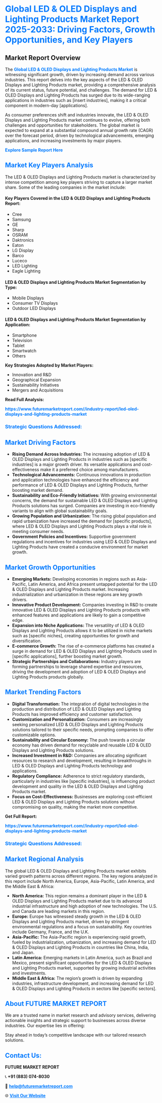 <h1 style="color: #007BFF;">Global LED & OLED Displays and Lighting Products Market Report 2025-2033: Driving Factors, Growth Opportunities, and Key Players</h1>

<section id="overview">
<h2>Market Report Overview</h2>
<p>The <a href="https://www.futuremarketreport.com//industry-report/led-oled-displays-and-lighting-products-market" style="color: #007BFF; text-decoration: none;"><strong>Global LED & OLED Displays and Lighting Products Market</strong></a> is witnessing significant growth, driven by increasing demand across various industries. This report delves into the key aspects of the LED & OLED Displays and Lighting Products market, providing a comprehensive analysis of its current status, future potential, and challenges. The demand for LED & OLED Displays and Lighting Products has surged due to its wide-ranging applications in industries such as [insert industries], making it a critical component in modern-day [applications].</p>
<p>As consumer preferences shift and industries innovate, the LED & OLED Displays and Lighting Products market continues to evolve, offering both challenges and opportunities for stakeholders. The global market is expected to expand at a substantial compound annual growth rate (CAGR) over the forecast period, driven by technological advancements, emerging applications, and increasing investments by major players.</p>
</section>

<section id="overview">
<p><a href="https://www.futuremarketreport.com//request-sample/reportId=54416" style="color: #007BFF; text-decoration: none;"><strong>Explore Sample Report Here</strong></a></p>
</section>

<section id="key-players">
<h2 style="color: #007BFF;">Market Key Players Analysis</h2>
<p>The LED & OLED Displays and Lighting Products market is characterized by intense competition among key players striving to capture a larger market share. Some of the leading companies in the market include:</p>
<h4>Key Players Covered in the LED & OLED Displays and Lighting Products Report:</h4>
<ul><li>Cree</li><li>Samsung</li><li>GE</li><li>Sharp</li><li>OSRAM</li><li>Daktronics</li><li>Eaton</li><li>LG Display</li><li>Barco</li><li>Luceco</li><li>LED Lighting</li><li>Eagle Lighting</li></ul>
<h4>LED & OLED Displays and Lighting Products Market Segmentation by Type:</h4>
<ul><li>Mobile Displays</li><li>Consumer TV Displays</li><li>Outdoor LED Displays</li></ul>

<h4>LED & OLED Displays and Lighting Products Market Segmentation by Application:</h4>
<ul><li>Smartphone</li><li>Television</li><li>Tablet</li><li>Smartwatch</li><li>Others</li></ul>
<p><strong>Key Strategies Adopted by Market Players:</strong></p>
<ul>
<li>Innovation and R&D</li>
<li>Geographical Expansion</li>
<li>Sustainability Initiatives</li>
<li>Mergers and Acquisitions</li>
</ul>
</section>

<section>
<p><strong>Read Full Analysis: </strong></p><a href="https://www.futuremarketreport.com//industry-report/led-oled-displays-and-lighting-products-market" style="color: #007BFF; text-decoration: none;"><strong>https://www.futuremarketreport.com//industry-report/led-oled-displays-and-lighting-products-market</strong></a>
<h3 style="color: #007BFF;">Strategic Questions Addressed:</h3>
</section>

<section id="driving-factors">
<h2 style="color: #007BFF;">Market Driving Factors</h2>
<ul>
<li><strong>Rising Demand Across Industries:</strong> The increasing adoption of LED & OLED Displays and Lighting Products in industries such as [specific industries] is a major growth driver. Its versatile applications and cost-effectiveness make it a preferred choice among manufacturers.</li>
<li><strong>Technological Advancements:</strong> Continuous innovations in production and application technologies have enhanced the efficiency and performance of LED & OLED Displays and Lighting Products, further boosting market demand.</li>
<li><strong>Sustainability and Eco-Friendly Initiatives:</strong> With growing environmental concerns, the demand for sustainable LED & OLED Displays and Lighting Products solutions has surged. Companies are investing in eco-friendly variants to align with global sustainability goals.</li>
<li><strong>Growing Population and Urbanization:</strong> The rising global population and rapid urbanization have increased the demand for [specific products], where LED & OLED Displays and Lighting Products plays a vital role in meeting consumer needs.</li>
<li><strong>Government Policies and Incentives:</strong> Supportive government regulations and incentives for industries using LED & OLED Displays and Lighting Products have created a conducive environment for market growth.</li>
</ul>
</section>

<section id="growth-opportunities">
<h2 style="color: #007BFF;">Market Growth Opportunities</h2>
<ul>
<li><strong>Emerging Markets:</strong> Developing economies in regions such as Asia-Pacific, Latin America, and Africa present untapped potential for the LED & OLED Displays and Lighting Products market. Increasing industrialization and urbanization in these regions are key growth drivers.</li>
<li><strong>Innovative Product Development:</strong> Companies investing in R&D to create innovative LED & OLED Displays and Lighting Products products with enhanced features and applications are likely to gain a competitive edge.</li>
<li><strong>Expansion into Niche Applications:</strong> The versatility of LED & OLED Displays and Lighting Products allows it to be utilized in niche markets such as [specific niches], creating opportunities for growth and diversification.</li>
<li><strong>E-commerce Growth:</strong> The rise of e-commerce platforms has created a surge in demand for LED & OLED Displays and Lighting Products used in [specific applications], further boosting market growth.</li>
<li><strong>Strategic Partnerships and Collaborations:</strong> Industry players are forming partnerships to leverage shared expertise and resources, driving the development and adoption of LED & OLED Displays and Lighting Products products globally.</li>
</ul>
</section>

<section id="trending-factors">
<h2 style="color: #007BFF;">Market Trending Factors</h2>
<ul>
<li><strong>Digital Transformation:</strong> The integration of digital technologies in the production and distribution of LED & OLED Displays and Lighting Products has improved efficiency and customer satisfaction.</li>
<li><strong>Customization and Personalization:</strong> Consumers are increasingly seeking personalized LED & OLED Displays and Lighting Products solutions tailored to their specific needs, prompting companies to offer customizable options.</li>
<li><strong>Sustainability and Circular Economy:</strong> The push towards a circular economy has driven demand for recyclable and reusable LED & OLED Displays and Lighting Products solutions.</li>
<li><strong>Increased Investment in R&D:</strong> Companies are allocating significant resources to research and development, resulting in breakthroughs in LED & OLED Displays and Lighting Products technology and applications.</li>
<li><strong>Regulatory Compliance:</strong> Adherence to strict regulatory standards, particularly in industries like [specific industries], is influencing product development and quality in the LED & OLED Displays and Lighting Products market.</li>
<li><strong>Focus on Cost-Effectiveness:</strong> Businesses are exploring cost-efficient LED & OLED Displays and Lighting Products solutions without compromising on quality, making the market more competitive.</li>
</ul>
</section>

<section>
<p><strong>Get Full Report: </strong></p><a href="https://www.futuremarketreport.com//industry-report/led-oled-displays-and-lighting-products-market" style="color: #007BFF; text-decoration: none;"><strong>https://www.futuremarketreport.com//industry-report/led-oled-displays-and-lighting-products-market</strong></a>
<h3 style="color: #007BFF;">Strategic Questions Addressed:</h3>
</section>


<section id="regional-analysis">
<h2 style="color: #007BFF;">Market Regional Analysis</h2>
<p>The global LED & OLED Displays and Lighting Products market exhibits varied growth patterns across different regions. The key regions analyzed in this report include North America, Europe, Asia-Pacific, Latin America, and the Middle East & Africa:</p>
<ul>
<li><strong>North America:</strong> This region remains a dominant player in the LED & OLED Displays and Lighting Products market due to its advanced industrial infrastructure and high adoption of new technologies. The U.S. and Canada are leading markets in this region.</li>
<li><strong>Europe:</strong> Europe has witnessed steady growth in the LED & OLED Displays and Lighting Products market, driven by stringent environmental regulations and a focus on sustainability. Key countries include Germany, France, and the U.K.</li>
<li><strong>Asia-Pacific:</strong> The Asia-Pacific region is experiencing rapid growth, fueled by industrialization, urbanization, and increasing demand for LED & OLED Displays and Lighting Products in countries like China, India, and Japan.</li>
<li><strong>Latin America:</strong> Emerging markets in Latin America, such as Brazil and Mexico, present significant opportunities for the LED & OLED Displays and Lighting Products market, supported by growing industrial activities and investments.</li>
<li><strong>Middle East & Africa:</strong> The region’s growth is driven by expanding industries, infrastructure development, and increasing demand for LED & OLED Displays and Lighting Products in sectors like [specific sectors].</li>
</ul>
</section>

<footer>
<h2 style="color: #007BFF;">About FUTURE MARKET REPORT</h2>
<p>We are a trusted name in market research and advisory services, delivering actionable insights and strategic support to businesses across diverse industries. Our expertise lies in offering:</p>

<p>Stay ahead in today’s competitive landscape with our tailored research solutions.</p>

<h2 style="color: #007BFF;">Contact Us:</h2>
<p><strong>FUTURE MARKET REPORT</strong></p>
<p>📞 <strong>+91 (883) 074-8030</strong></p>
<p>📧 <strong><a href="mailto:help@futuremarketreport.com" style="color: #007BFF;">help@futuremarketreport.com</a></strong></p>
<p>🌐 <strong><a href="https://www.futuremarketreport.com/" style="color: #007BFF;">Visit Our Website</a></strong></p>
</footer>